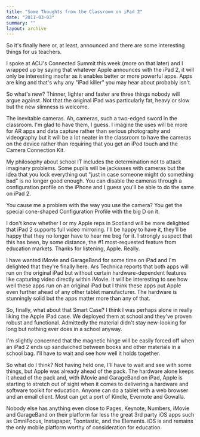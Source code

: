 ```yaml
---
title: "Some Thoughts from the Classroom on iPad 2"
date: "2011-03-03"
summary: ""
layout: archive
---
```


So it's finally here or, at least, announced and there are some interesting things for us teachers.

I spoke at ACU's Connected Summit this week (more on that later) and I wrapped up by saying that whatever Apple announces with the iPad 2, it will only be interesting insofar as it enables better or more powerful apps. Apps are king and that's why any "iPad killer" you may hear about probably isn't.

So what's new? Thinner, lighter and faster are three things nobody will argue against. Not that the original iPad was particularly fat, heavy or slow but the new slimness is welcome.

The inevitable cameras. Ah, cameras, such a two-edged sword in the classroom. I'm glad to have them, I guess. I imagine the uses will be more for AR apps and data capture rather than serious photography and videography but it will be a lot neater in the classroom to have the cameras on the device rather than requiring that you get an iPod touch and the Camera Connection Kit.

My philosophy about school IT includes the determination not to attack imaginary problems. Some pupils will be jackasses with cameras but the idea that you lock everything out "just in case someone might do something bad" is no longer good enough. You can disable the cameras through a configuration profile on the iPhone and I guess you'll be able to do the same on iPad 2.

You cause me a problem with the way you use the camera? You get the special cone-shaped Configuration Profile with the big D on it.

I don't know whether I or my Apple reps in Scotland will be more delighted that iPad 2 supports full video mirroring. I'll be happy to have it, they'll be happy that they no longer have to hear me beg for it. I strongly suspect that this has been, by some distance, the #1 most-requested feature from education markets. Thanks for listening, Apple. Really.

I have wanted iMovie and GarageBand for some time on iPad and I'm delighted that they're finally here. Ars Technica reports that both apps will run on the original iPad but without certain hardware-dependent features like capturing video directly within iMovie. It will be interesting to see how well these apps run on an original iPad but I think these apps put Apple even further ahead of any other tablet manufacturer. The hardware is stunningly solid but the apps matter more than any of that.

So, finally, what about that Smart Case? I think I was perhaps alone in really liking the Apple iPad case. We deployed them at school and they've proven robust and functional. Admittedly the material didn't stay new-looking for long but nothing ever does in a school anyway.

I'm slightly concerned that the magnetic hinge will be easily forced off when an iPad 2 ends up sandwiched between books and other materials in a school bag. I'll have to wait and see how well it holds together.

So what do I think? Not having held one, I'll have to wait and see with some things, but Apple was already ahead of the pack. The hardware alone keeps it ahead of the pack and, with iMovie and GarageBand on iPad, Apple is starting to stretch out of sight when it comes to delivering a hardware and software toolkit for education. Anyone can do a tablet with a web browser and an email client. Most can get a port of Kindle, Evernote and Gowalla.

Nobody else has anything even close to Pages, Keynote, Numbers, iMovie and GarageBand on their platform far less the great 3rd party iOS apps such as OmniFocus, Instapaper, Toontastic, and the Elements. iOS is and remains the only mobile platform worthy of consideration for education.
